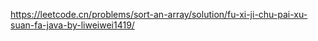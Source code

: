 https://leetcode.cn/problems/sort-an-array/solution/fu-xi-ji-chu-pai-xu-suan-fa-java-by-liweiwei1419/